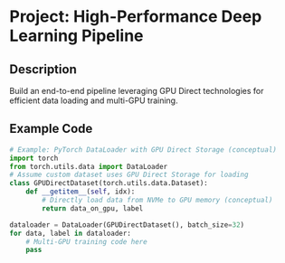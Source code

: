 # Project: High-Performance Deep Learning Pipeline

## Description
Build an end-to-end pipeline leveraging GPU Direct technologies for efficient data loading and multi-GPU training.

## Example Code
```python
# Example: PyTorch DataLoader with GPU Direct Storage (conceptual)
import torch
from torch.utils.data import DataLoader
# Assume custom dataset uses GPU Direct Storage for loading
class GPUDirectDataset(torch.utils.data.Dataset):
    def __getitem__(self, idx):
        # Directly load data from NVMe to GPU memory (conceptual)
        return data_on_gpu, label

dataloader = DataLoader(GPUDirectDataset(), batch_size=32)
for data, label in dataloader:
    # Multi-GPU training code here
    pass
```
